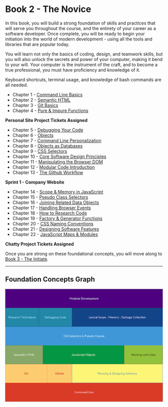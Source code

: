 # Book 2 - The Novice

In this book, you will build a strong foundation of skills and practices that will serve you throughout the course, and the entirety of your career as a software developer. Once complete, you will be ready to begin your initiation into the world of modern development - using all the tools and libraries that are popular today.

You will learn not only the basics of coding, design, and teamwork skills, but you will also unlock the secrets and power of your computer, making it bend to your will. Your computer is the instrument of the craft, and to become a true professional, you must have proficiency and knowledge of it.

Keyboard shortcuts, terminal usage, and knowledge of bash commands are all needed.

* Chapter 1 - [Command Line Basics](./chapters/CLI_BASICS.md)
* Chapter 2 - [Semantic HTML](./chapters/HTML_SEMANTIC.md)
* Chapter 3 - [Git Basics](./chapters/GIT_BASICS.md)
* Chapter 4 - [Pure & Impure Functions](./chapters/JS_FUNCTION_BASICS.md)

**Personal Site Project Tickets Assigned**

* Chapter 5 - [Debugging Your Code](./chapters/MISC_DEBUGGING.md)
* Chapter 6 - [Objects](./chapters/JS_OBJECTS.md)
* Chapter 7 - [Command Line Personalization](./chapters/CLI_PERSONALIZATION.md)
* Chapter 8 - [Objects as Databases](./chapters/JS_DATA.md)
* Chapter 9 - [CSS Selectors](./chapters/CSS_SELECTORS.md)
* Chapter 10 - [Core Software Design Principles](./chapters/DESIGN_PRINCIPLES.md)
* Chapter 11 - [Manipulating the Browser DOM](./chapters/JS_WORKING_WITH_DOM.md)
* Chapter 12 - [Modular Code Introduction](./chapters/DESIGN_MODULARITY.md)
* Chapter 13 - [The Github Workflow](./chapters/GIT_WORKFLOW.md)

**Sprint 1 - Company Website**

* Chapter 14 - [Scope & Memory in JavaScript](./chapters/JS_SCOPE.md)
* Chapter 15 - [Pseudo Class Selectors](./chapters/CSS_PSEUDOCLASSES.md)
* Chapter 16 - [Joining Related Data Objects](./chapters/JS_JOINING_DATA.md)
* Chapter 17 - [Handling Browser Events](./chapters/JS_EVENTS.md)
* Chapter 18 - [How to Research Code](./chapters/MISC_RESEARCH.md)
* Chapter 19 - [Factory & Generator Functions](./chapters/JS_FACTORY_FUNCTION.md)
* Chapter 20 - [CSS Naming Conventions](./chapters/CSS_CONVENTIONS.md)
* Chapter 21 - [Designing Software Features](./chapters/DESIGN_FEATURES.md)
* Chapter 22 - [JavaScript Maps & Modules](./chapters/JS_MODULES.md)

**Chatty Project Tickets Assigned**

Once you are strong on these foundational concepts, you will move along to [Book 3 - The Initiate](../book-3-the-initiate/README.md).

---

## Foundation Concepts Graph

![Foundations](./assets/foundations.png)
